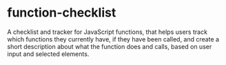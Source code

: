# function-checklist
A checklist and tracker for JavaScript functions, that helps users track which functions they currently have, if they have been called, and create a short description about what the function does and calls, based on user input and selected elements.

